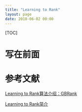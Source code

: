 ```yaml
---
title: "Learning to Rank"
layout: page
date: 2018-06-02 00:00
---
```

[TOC]

# 写在前面



# 参考文献
[Learning to Rank算法介绍：GBRank](http://www.cnblogs.com/bentuwuying/p/6684585.html)

[Learning to Rank简介](http://www.cnblogs.com/bentuwuying/p/6681943.html)
